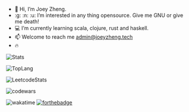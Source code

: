 <!---
joey5403/joey5403 is a ✨ special ✨ repository because its `README.md` (this file) appears on your GitHub profile.
You can click the Preview link to take a look at your changes.
--->
- 👋 Hi, I’m Joey Zheng.
- :g: :n: :u: I’m interested in any thing opensource. Give me GNU or give me death!
- :computer: I’m currently learning scala, clojure, rust and haskell.
- :mailbox: Welcome to reach me admin@joeyzheng.tech
- :fire: 

![Stats](https://github-readme-stats.vercel.app/api?username=joey5403&theme=tokyonight&show_icons=true&count_private=true)

![TopLang](https://github-readme-stats.vercel.app/api/top-langs/?username=joey5403&theme=tokyonight&layout=compact&card_width=444)

![LeetcodeStats](https://leetcode.card.workers.dev/joey5403?theme=dark&font=baloo)

![codewars](https://www.codewars.com/users/joey5403/badges/large)
<!--
![WakaTimeStats](https://github-readme-stats.vercel.app/api/wakatime?username=joey5403)
-->
![wakatime](https://wakatime.com/badge/user/9b541262-192b-4f1c-8c7b-6b225e3b59f9.svg)
[![forthebadge](https://forthebadge.com/images/badges/made-with-out-pants.svg)](https://forthebadge.com)